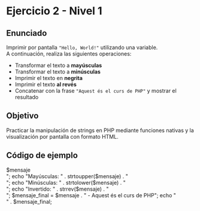 # Ejercicio 2 - Nivel 1

## Enunciado

Imprimir por pantalla `"Hello, World!"` utilizando una variable.  
A continuación, realiza las siguientes operaciones:

- Transformar el texto a **mayúsculas**
- Transformar el texto a **minúsculas**
- Imprimir el texto en **negrita**
- Imprimir el texto **al revés**
- Concatenar con la frase `"Aquest és el curs de PHP"` y mostrar el resultado

## Objetivo

Practicar la manipulación de strings en PHP mediante funciones nativas y la visualización por pantalla con formato HTML.

## Código de ejemplo

<?php
$mensaje = "Hello, World!";

echo "<strong>$mensaje</strong><br>";
echo "Mayúsculas: " . strtoupper($mensaje) . "<br>";
echo "Minúsculas: " . strtolower($mensaje) . "<br>";
echo "Invertido: " . strrev($mensaje) . "<br>";

$mensaje_final = $mensaje . " - Aquest és el curs de PHP";
echo "<br>" . $mensaje_final;